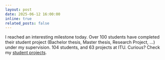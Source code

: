 ```yaml
---
layout: post
date: 2025-06-12 16:00:00
inline: true
related_posts: false
---
```


I reached an interesting milestone today. Over 100 students have completed their student project (Bachelor thesis, Master thesis, Research Project, ...) under my supervision. 104 students, and 63 projects at ITU. Curious? Check my [student projects](https://stellagrasshof.com/studentprojects/).
